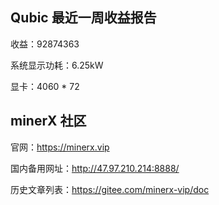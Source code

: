 

## Qubic 最近一周收益报告

收益：92874363

系统显示功耗：6.25kW

显卡：4060 * 72



## minerX 社区

官网：https://minerx.vip

国内备用网址：http://47.97.210.214:8888/

历史文章列表：https://gitee.com/minerx-vip/doc



